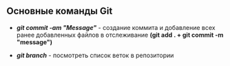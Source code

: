 ## Основные команды Git

* __*git commit -am "Message"*__ - создание коммита и добавление всех ранее добавленных файлов в отслеживание __(git add . + git commit -m "message")__

* __*git branch*__ - посмотреть список веток в репозитории

